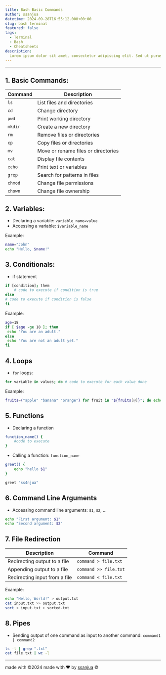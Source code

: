 ```yaml
---
title: Bash Basic Commands
author: ssanjua
datetime: 2024-09-28T16:55:12.000+00:00
slug: bash terminal
featured: false
tags:
  - Terminal
  - Bash
  - Cheatsheets
description:
  Lorem ipsum dolor sit amet, consectetur adipiscing elit. Sed ut purus eget sapien.
---
```

---

## 1. Basic Commands:

| Command | Description                         |
| ------- | ----------------------------------- |
| `ls`    | List files and directories          |
| `cd`    | Change directory                    |
| `pwd`   | Print working directory             |
| `mkdir` | Create a new directory              |
| `rm`    | Remove files or directories         |
| `cp`    | Copy files or directories           |
| `mv`    | Move or rename files or directories |
| `cat`   | Display file contents               |
| `echo`  | Print text or variables             |
| `grep`  | Search for patterns in files        |
| `chmod` | Change file permissions             |
| `chown` | Change file ownership               |
## 2. Variables:

- Declaring a variable: `variable_name=value`
- Accessing a variable: `$variable_name`

Example:

```bash
name="John"
echo "Hello, $name!"
```

## 3. Conditionals:

- if statement

```bash
if [condition]; them
	# code to execute if condition is true
else
# code to execute if condition is false
fi
```

Example:

````bash
age=18
if [ $age -ge 18 ]; then
 echo "You are an adult."
else
 echo "You are not an adult yet."
fi
````

## 4. Loops

- `for` loops:

```bash
for variable in values; do # code to execute for each value done
```

Example:

```bash
fruits=("apple" "banana" "orange") for fruit in "${fruits[@]}"; do echo "I like $fruit." done
```

## 5. Functions

- Declaring a function

```bash
function_name() {
	#code to execute
}
```

- Calling a function: `function_name`

```bash
greet() {
	echo "hello $1"
}

greet "ss4njua"
```

## 6. Command Line Arguments

- Accessing command line arguments: `$1`, `$2`, ...

```bash
echo "First argument: $1" 
echo "Second argument: $2"
```

## 7. File Redirection

| Description                   | Command               |
| ----------------------------- | --------------------- |
| Redirecting output to a file  | `command > file.txt`  |
| Appending output to a file    | `command >> file.txt` |
| Redirecting input from a file | `command < file.txt`  |
Example:

```bash
echo "Hello, World!" > output.txt
cat input.txt >> output.txt
sort < input.txt > sorted.txt
```

## 8. Pipes

- Sending output of one command as input to another command: `command1 | command2`

```bash
ls -l | grep ".txt"
cat file.txt | wc -l
```

---
made with ©2024 made with ❤️ by [ssanjua](http://www.github.com/ssanjua) © 